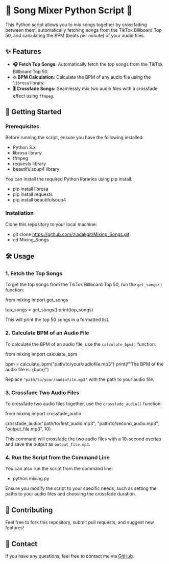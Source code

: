 # 🎵 Song Mixer Python Script 🎵

This Python script allows you to mix songs together by crossfading between them, automatically fetching songs from the TikTok Billboard Top 50, and calculating the BPM (beats per minute) of your audio files. 

## ✨ Features

- **🎧 Fetch Top Songs:** Automatically fetch the top songs from the TikTok Billboard Top 50.
- **💥 BPM Calculation:** Calculate the BPM of any audio file using the `librosa` library.
- **🎚️ Crossfade Songs:** Seamlessly mix two audio files with a crossfade effect using `ffmpeg`.

## 🚀 Getting Started

### Prerequisites

Before running the script, ensure you have the following installed:

- Python 3.x
- librosa library
- ffmpeg
- requests library
- beautifulsoup4 library

You can install the required Python libraries using pip install:

- pip install librosa
- pip install requests
- pip install beautifulsoup4

### Installation

Clone this repository to your local machine:

- git clone https://github.com/ziadakgit/Mixing_Songs.git
- cd Mixing_Songs

## 🛠️ Usage

### 1. Fetch the Top Songs

To get the top songs from the TikTok Billboard Top 50, run the `get_songs()` function:

from mixing import get_songs

top_songs = get_songs()
print(top_songs)

This will print the top 50 songs in a formatted list.

### 2. Calculate BPM of an Audio File

To calculate the BPM of an audio file, use the `calculate_bpm()` function:

from mixing import calculate_bpm

bpm = calculate_bpm("path/to/your/audiofile.mp3")
print(f"The BPM of the audio file is: {bpm}")

Replace `"path/to/your/audiofile.mp3"` with the path to your audio file.

### 3. Crossfade Two Audio Files

To crossfade two audio files together, use the `crossfade_audio()` function:

from mixing import crossfade_audio

crossfade_audio("path/to/first_audio.mp3", "path/to/second_audio.mp3", "output_file.mp3", 10)

This command will crossfade the two audio files with a 10-second overlap and save the output as `output_file.mp3`.

### 4. Run the Script from the Command Line

You can also run the script from the command line:

- python mixing.py

Ensure you modify the script to your specific needs, such as setting the paths to your audio files and choosing the crossfade duration.


## 🤝 Contributing

Feel free to fork this repository, submit pull requests, and suggest new features!

## 📧 Contact

If you have any questions, feel free to contact me via [GitHub](https://github.com/ziadakgit).